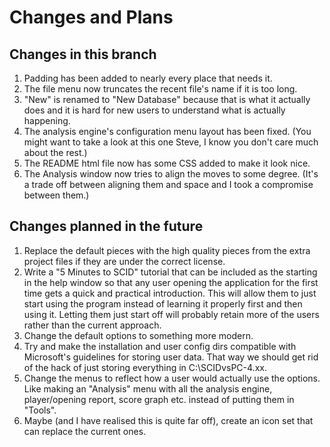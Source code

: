 # Changes and Plans

## Changes in this branch

1. Padding has been added to nearly every place that
    needs it.
2. The file menu now truncates the recent file's name
    if it is too long.
3. "New" is renamed to "New Database" because that is
    what it actually does and it is hard for new users
    to understand what is actually happening.
4. The analysis engine's configuration menu layout has
    been fixed. (You might want to take a look at this
    one Steve, I know you don't care much about the rest.)
5. The README html file now has some CSS added to make it
    look nice.
6. The Analysis window now tries to align the moves to some
    degree. (It's a trade off between aligning them and space
    and I took a compromise between them.)

## Changes planned in the future

1. Replace the default pieces with the high quality pieces
    from the extra project files if they are under the
    correct license.
2. Write a "5 Minutes to SCID" tutorial that can be included
    as the starting in the help window so that any user opening
    the application for the first time gets a quick and
    practical introduction. This will allow them to just
    start using the program instead of learning it properly
    first and then using it. Letting them just start off will
    probably retain more of the users rather than the current
    approach.
3. Change the default options to something more modern.
4. Try and make the installation and user config dirs
    compatible with Microsoft's guidelines for storing
    user data. That way we should get rid of the hack of
    just storing everything in C:\SCIDvsPC-4.xx.
5. Change the menus to reflect how a user would actually
    use the options. Like making an "Analysis" menu with
    all the analysis engine, player/opening report, score
    graph etc. instead of putting them in "Tools".
6. Maybe (and I have realised this is quite far off), create
    an icon set that can replace the current ones.
